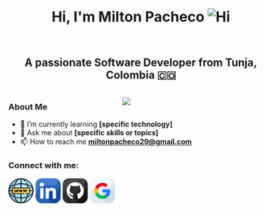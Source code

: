 <!--h1 without bottom border-->
<div id="user-content-toc">
  <ul align="center">
    <summary><h1 style="display: inline-block">Hi, I'm Milton Pacheco <img src="https://media.giphy.com/media/hvRJCLFzcasrR4ia7z/giphy.gif" width="35px" alt="Hi"></h1></summary>
  </ul>
</div>

<!--h2 without bottom border-->
<div id="user-content-toc">
  <ul align="center">
    <summary><h2 style="display: inline-block">A passionate Software Developer from Tunja, Colombia 🇨🇴</h2></summary>
  </ul>
</div>

<p>
  
<img src="https://media3.giphy.com/media/v1.Y2lkPTc5MGI3NjExMGlpbW9sb2RuMHhxcHVwMGU2cjl2aGhhazgzM2Y2YjJhdmxpdWd5YyZlcD12MV9pbnRlcm5hbF9naWZfYnlfaWQmY3Q9Zw/Y4ak9Ki2GZCbJxAnJD/giphy.webp" width="55%" align="right" />
  
  ### About Me
  - 🌱 I’m currently learning **[specific technology]**
  - 💬 Ask me about **[specific skills or topics]**
  - 📫 How to reach me **miltonpacheco29@gmail.com**

</p>

### Connect with me:

<!--icons and links-->
<p align="left">
  <a href="https://www.linkedin.com/in/miltonpacheco01" target="blank"><img align="center" src="https://raw.githubusercontent.com/MiltonPacheco29/MiltonPacheco29/main/Images/sitio-web.png" alt="Portfolio" height="50" width="50" /></a>
  <a href="https://www.linkedin.com/in/miltonpacheco01" target="blank"><img align="center" src="https://raw.githubusercontent.com/MiltonPacheco29/MiltonPacheco29/main/Images/linkedin.png" alt="Linkedin" height="50" width="50" /></a>
  <a href="https://github.com/MiltonPacheco29" target="blank"><img align="center" src="https://raw.githubusercontent.com/MiltonPacheco29/MiltonPacheco29/main/Images/github.png" alt="Github" height="50" width="50" /></a>
  <a href="mailto:miltonpacheco29@gmail.com" target="blank"><img align="center" src="https://raw.githubusercontent.com/MiltonPacheco29/MiltonPacheco29/main/Images/google.png" alt="Email" height="50" width="50" /></a>
</p>
